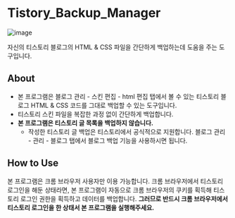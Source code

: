 # Tistory_Backup_Manager
![image](https://user-images.githubusercontent.com/31213158/226175978-5803e23d-678e-4133-afd5-7a89f8ad2c65.png)

자신의 티스토리 블로그의 HTML &amp; CSS 파일을 간단하게 백업하는데 도움을 주는 도구입니다.

## About
- 본 프로그램은 블로그 관리 - 스킨 편집 - html 편집 탭에서 볼 수 있는 티스토리 블로그 HTML & CSS 코드를 그대로 백업할 수 있는 도구입니다. 
- 티스토리 스킨 파일을 복잡한 과정 없이 간단하게 백업합니다.
- **본 프로그램은 티스토리 글 목록을 백업하지 않습니다.**
  - 작성한 티스토리 글 백업은 티스토리에서 공식적으로 지원합니다. 블로그 관리 - 관리 - 블로그 탭에서 블로그 백업 기능을 사용하시면 됩니다.
  
## How to Use
본 프로그램은 크롬 브라우저 사용자만 이용 가능합니다. 크롬 브라우저에서 티스토리 로그인을 해둔 상태라면, 본 프로그램이 자동으로 크롬 브라우저의 쿠키를 획득해 티스토리 로그인 권한을 획득하고 데이터를 백업합니다. __그러므로 반드시 크롬 브라우저에서 티스토리 로그인을 한 상태서 본 프로그램을 실행해주세요.__
